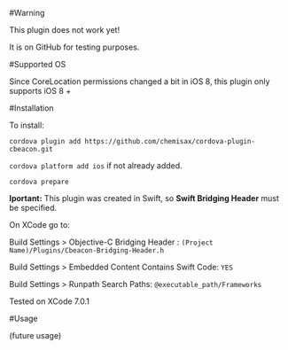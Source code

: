 #Warning

This plugin does not work yet!

It is on GitHub for testing purposes.

#Supported OS

Since CoreLocation permissions changed a bit in iOS 8, this plugin only supports iOS 8 +

#Installation

To install:

```cordova plugin add https://github.com/chemisax/cordova-plugin-cbeacon.git```

```cordova platform add ios``` if not already added.

```cordova prepare```


__Iportant:__ This plugin was created in Swift, so __Swift Bridging Header__ must be specified. 

On XCode go to:

Build Settings > Objective-C Bridging Header : ```(Project Name)/Plugins/Cbeacon-Bridging-Header.h```

Build Settings > Embedded Content Contains Swift Code: ```YES```

Build Settings > Runpath Search Paths: ```@executable_path/Frameworks```

Tested on XCode 7.0.1

#Usage

(future usage)


